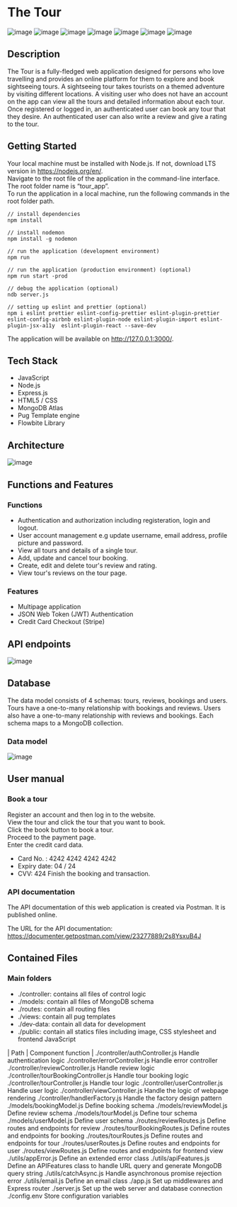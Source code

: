 # The Tour

![image](https://user-images.githubusercontent.com/48129546/223292527-6614f040-1813-4a5c-ae28-11d2c7c662ab.png)
![image](https://user-images.githubusercontent.com/48129546/223292877-d95ed0c1-e209-4d48-b809-1162a5e2a980.png)
![image](https://user-images.githubusercontent.com/48129546/223294911-c5cd15de-3840-4f63-a4c6-623572bd6ac6.png)
![image](https://user-images.githubusercontent.com/48129546/223295637-3710f3f4-79c0-45a8-8d5a-9b5ff4ca32ea.png)
![image](https://user-images.githubusercontent.com/48129546/223294952-f3f9cce6-9159-4bdf-af53-6b1a71157513.png)
![image](https://user-images.githubusercontent.com/48129546/223294960-163685d4-8f2f-447d-a38a-72cd2063266a.png)
![image](https://user-images.githubusercontent.com/48129546/223294968-d19bea2f-afd8-4183-9755-3b79d1e7746f.png)


## Description

The Tour is a fully-fledged web application designed for persons who love travelling and provides an online platform for them to explore and book sightseeing tours. A sightseeing tour takes tourists on a themed adventure by visiting different locations. A visiting user who does not have an account on the app can view all the tours and detailed information about each tour. Once registered or logged in, an authenticated user can book any tour that they desire. An authenticated user can also write a review and give a rating to the tour. 

## Getting Started 
Your local machine must be installed with Node.js. If not, download LTS version in https://nodejs.org/en/.  
Navigate to the root file of the application in the command-line interface. The root folder name is “tour_app”.  
To run the application in a local machine, run the following commands in the root folder path.

```
// install dependencies
npm install

// install nodemon
npm install -g nodemon

// run the application (development environment)
npm run

// run the application (production environment) (optional)
npm run start -prod

// debug the application (optional)
ndb server.js

// setting up eslint and prettier (optional)
npm i eslint prettier eslint-config-prettier eslint-plugin-prettier eslint-config-airbnb eslint-plugin-node eslint-plugin-import eslint-plugin-jsx-a11y  eslint-plugin-react --save-dev

```
The application will be available on http://127.0.0.1:3000/.

## Tech Stack
-   JavaScript
-   Node.js
-   Express.js
-   HTML5 / CSS
-   MongoDB Atlas
-   Pug Template engine
-   Flowbite Library


## Architecture
![image](https://user-images.githubusercontent.com/48129546/223295704-24319ac8-1a50-456e-b915-2de3eb41f2f0.png)



## Functions and Features
### Functions
-   Authentication and authorization including registeration, login and logout.
-   User account management e.g update username, email address, profile picture and password.
-   View all tours and details of a single tour.
-   Add, update and cancel tour booking.
-   Create, edit and delete tour's review and rating.
-   View tour's reviews on the tour page.

### Features
- Multipage application
- JSON Web Token (JWT) Authentication
- Credit Card Checkout (Stripe)

## API endpoints
![image](https://user-images.githubusercontent.com/48129546/223294239-47b9d420-c1db-47e7-b6fb-4acaab4cbfe2.png)

## Database
The data model consists of 4 schemas: tours, reviews, bookings and users. Tours have a one-to-many relationship with bookings and reviews. Users also have a one-to-many relationship with reviews and bookings. Each schema maps to a MongoDB collection. 

### Data model
![image](https://user-images.githubusercontent.com/48129546/223294454-2f6b28ab-80c4-44a6-8147-c890165d855b.png)

## User manual

### Book a tour
Register an account and then log in to the website.  
View the tour and click the tour that you want to book.  
Click the book button to book a tour.  
Proceed to the payment page.  
Enter the credit card data.  
- Card No. : 4242 4242 4242 4242
- Expiry date: 04 / 24
- CVV: 424
Finish the booking and transaction.  


### API documentation
The API documentation of this web application is created via Postman. It is published online.  

The URL for the API documentation:  
https://documenter.getpostman.com/view/23277889/2s8YsxuB4J


## Contained Files
### Main folders
- ./controller: contains all files of control logic
- ./models: contain all files of MongoDB schema
- ./routes: contain all routing files
- ./views: contain all pug templates
- ./dev-data: contain all data for development
- ./public: contain all statics files including image, CSS stylesheet and frontend JavaScript

|  Path | Component function  |
./controller/authController.js	Handle authentication logic
./controller/errorController.js	Handle error controller
./controller/reviewController.js	Handle review logic 
./controller/tourBookingController.js	Handle tour booking logic 
./controller/tourController.js	Handle tour logic
./controller/userController.js	Handle user logic
./controller/viewController.js	Handle the logic of webpage rendering
./controller/handlerFactory.js	Handle the factory design pattern
./models/bookingModel.js	Define booking schema
./models/reviewModel.js	Define review schema
./models/tourModel.js	Define tour schema
./models/userModel.js	Define user schema
./routes/reviewRoutes.js	Define routes and endpoints for review
./routes/tourBookingRoutes.js	Define routes and endpoints for booking
./routes/tourRoutes.js	Define routes and endpoints for tour
./routes/userRoutes.js	Define routes and endpoints for user
./routes/viewRoutes.js	Define routes and endpoints for frontend view
./utils/appError.js	Define an extended error class
./utils/apiFeatures.js	Define an APIFeatures class to handle URL query and generate MongoDB query string
./utils/catchAsync.js	Handle asynchronous promise rejection error
./utils/email.js	Define an email class 
./app.js	Set up middlewares and Express router 
./server.js	Set up the web server and database connection
./config.env	Store configuration variables



